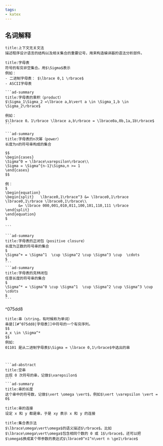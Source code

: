 ```yaml
---
tags:
- katex
---
```

## 名词解释


```ad-abstract
title:上下文无关文法
描述程序设计语言的结构以及相关集合的重要记号，用来构造编译器的语法分析部件。
```

`````ad-abstract
title:字母表
符号的有穷非空集合。用$\Sigma$表示
例如：
- 二进制字母表： $\lbrace 0,1 \rbrace$
- ASCII字母表

```ad-summary
title:字母表的乘积（product）
$\Sigma_1\Sigma_2 =\lbrace a,b\vert a \in \Sigma_1,b \in \Sigma_2\rbrace$

例如：
$\lbrace 0，1\rbrace \lbrace a,b\rbrace = \lbrace0a,0b,1a,1b\rbrace$
```

```ad-summary
title:字母表的n次幂（power）
长度为n的符号串构成的集合

$$
\begin{cases}
\Sigma^0 = \lbrace\varepsilon\rbrace\\
\Sigma = \Sigma^{n-1}\Sigma,n >= 1
\end{cases}
$$

例：
$
\begin{equation}
\begin{split}   \lbrace0,1\rbrace^3 &= \lbrace0,1\rbrace \lbrace0,1\rbrace \lbrace0,1\rbrace\\
      &= \lbrace 000,001,010,011,100,101,110,111 \rbrace
\end{split}
\end{equation}
$

```

```ad-summary
title:字母表的正闭包（positive closure）
长度为正数的符号串的集合
$
\Sigma^+ = \Sigma^1  \cup \Sigma^2 \cup \Sigma^3 \cup  \cdots
$
```
```ad-summary
title:字母表的克林闭包
任意长度的符号串的集合
$
\Sigma^* = \Sigma^0 \cup \Sigma^1  \cup \Sigma^2 \cup \Sigma^3 \cup  \cdots
$
```
`````

^075dd8

````ad-abstract
title:串（string，有时候称为单词）
串是[[#^075dd8|字母表]]中符号的一个有穷序列。
$$
a_x \in \Sigma^*
$$
例如:
01101 是从二进制字母表$\Sigma = \lbrace 0,1\rbrace$中选出的串



```ad-abstract
title:空串 
出现 0 次符号的串，记做$\varepsilon$
```
```ad-summary
title:串的长度
这个串中的符号数，记做$\vert \omega \vert$，例如$\vert \varepsilon \vert = 0$

````


```ad-summary
title:串的连接
设定 x 和 y 都是串，于是 xy 表示 x 和 y 的连接
```

```ad-summary
title:集合表示法
$\lbrace\omega\vert\omega$的语义描述$\rbrace$。比如$\lbrace\omega\vert\omega$包含相同个数的 0 或 1$\rbrace$，还可以把$\omega$换成某个带参数的表达式$\lbrace0^n1^n\vert n \ge1\rbrace$
```






